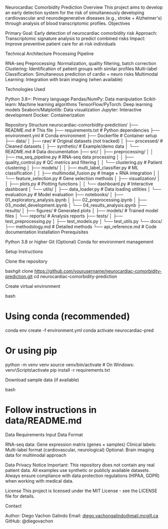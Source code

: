 Neurocardiac Comorbidity Prediction
Overview
This project aims to develop an early detection system for the risk of simultaneously developing cardiovascular and neurodegenerative diseases (e.g., stroke + Alzheimer's) through analysis of blood transcriptomic profiles.
Objectives

Primary Goal: Early detection of neurocardiac comorbidity risk
Approach: Transcriptomic signature analysis to predict combined risks
Impact: Improve preventive patient care for at-risk individuals

Technical Architecture
Processing Pipeline

RNA-seq Preprocessing: Normalization, quality filtering, batch correction
Clustering: Identification of patient groups with similar profiles
Multi-label Classification: Simultaneous prediction of cardio + neuro risks
Multimodal Learning: Integration with brain imaging (when available)

Technologies Used

Python 3.8+: Primary language
Pandas/NumPy: Data manipulation
Scikit-learn: Machine learning algorithms
TensorFlow/PyTorch: Deep learning models
Seaborn/Matplotlib: Data visualization
Jupyter: Interactive development
Docker: Containerization

Repository Structure
neurocardiac-comorbidity-prediction/
├── README.md                 # This file
├── requirements.txt          # Python dependencies
├── environment.yml           # Conda environment
├── Dockerfile               # Container setup
├── data/
│   ├── raw/                 # Original datasets (not tracked)
│   ├── processed/           # Cleaned datasets
│   ├── synthetic/           # Example/demo data
│   └── README.md           # Data documentation
├── src/
│   ├── preprocessing/
│   │   ├── rna_seq_pipeline.py    # RNA-seq data processing
│   │   ├── quality_control.py     # QC metrics and filtering
│   │   └── clustering.py          # Patient clustering
│   ├── models/
│   │   ├── multi_label_classifier.py  # ML classification
│   │   ├── multimodal_fusion.py       # Image + RNA integration
│   │   └── feature_selection.py       # Gene selection methods
│   ├── visualization/
│   │   ├── plots.py               # Plotting functions
│   │   └── dashboard.py           # Interactive dashboard
│   └── utils/
│       ├── data_loader.py         # Data loading utilities
│       └── evaluation.py          # Model evaluation
├── notebooks/
│   ├── 01_exploratory_analysis.ipynb
│   ├── 02_preprocessing.ipynb
│   ├── 03_model_development.ipynb
│   └── 04_results_analysis.ipynb
├── results/
│   ├── figures/               # Generated plots
│   ├── models/               # Trained model files
│   └── reports/              # Analysis reports
├── tests/
│   ├── test_preprocessing.py
│   ├── test_models.py
│   └── test_utils.py
└── docs/
    ├── methodology.md        # Detailed methods
    └── api_reference.md      # Code documentation
Installation
Prerequisites

Python 3.8 or higher
Git
(Optional) Conda for environment management

Setup Instructions

Clone the repository

bashgit clone https://github.com/yourusername/neurocardiac-comorbidity-prediction.git
cd neurocardiac-comorbidity-prediction

Create virtual environment

bash
# Using conda (recommended)
conda env create -f environment.yml
conda activate neurocardiac-pred

# Or using pip
python -m venv venv
source venv/bin/activate  # On Windows: venv\Scripts\activate
pip install -r requirements.txt

Download sample data (if available)

bash
# Follow instructions in data/README.md

Data Requirements
Input Data Format

RNA-seq data: Gene expression matrix (genes × samples)
Clinical labels: Multi-label format (cardiovascular, neurological)
Optional: Brain imaging data for multimodal approach

Data Privacy Notice
Important: This repository does not contain any real patient data. All examples use synthetic or publicly available datasets. Always ensure compliance with data protection regulations (HIPAA, GDPR) when working with medical data.

License
This project is licensed under the MIT License - see the LICENSE file for details.

Contact

Author: Diego Vachon Galindo
Email: diego.vachongalindo@mail.mcgill.ca
GitHub: @diegovachon